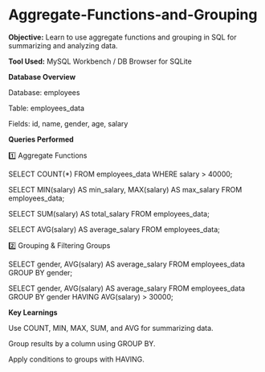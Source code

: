 # Aggregate-Functions-and-Grouping

**Objective:**
Learn to use aggregate functions and grouping in SQL for summarizing and analyzing data.

**Tool Used:**
MySQL Workbench / DB Browser for SQLite

**Database Overview**

Database: employees

Table: employees_data

Fields: id, name, gender, age, salary

**Queries Performed**

1️⃣ Aggregate Functions

SELECT COUNT(*) FROM employees_data WHERE salary > 40000;

SELECT MIN(salary) AS min_salary, MAX(salary) AS max_salary FROM employees_data;

SELECT SUM(salary) AS total_salary FROM employees_data;

SELECT AVG(salary) AS average_salary FROM employees_data;

2️⃣ Grouping & Filtering Groups

SELECT gender, AVG(salary) AS average_salary 
FROM employees_data 
GROUP BY gender;

SELECT gender, AVG(salary) AS average_salary 
FROM employees_data 
GROUP BY gender 
HAVING AVG(salary) > 30000;

**Key Learnings**

Use COUNT, MIN, MAX, SUM, and AVG for summarizing data.

Group results by a column using GROUP BY.

Apply conditions to groups with HAVING.
